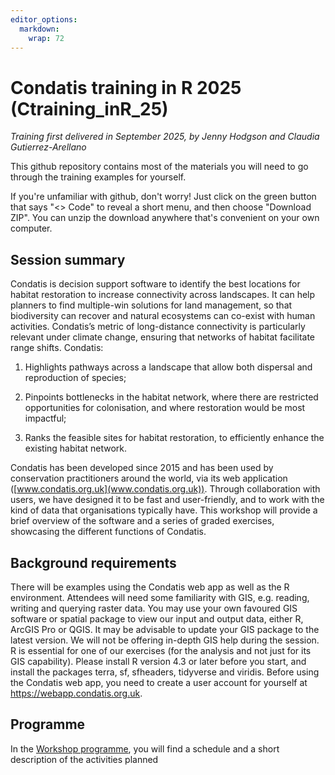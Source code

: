```yaml
---
editor_options: 
  markdown: 
    wrap: 72
---
```


# Condatis training in R 2025 (Ctraining_inR_25)

*Training first delivered in September 2025, by Jenny Hodgson and
Claudia Gutierrez-Arellano*

This github repository contains most of the materials you will need to
go through the training examples for yourself.

If you're unfamiliar with github, don't worry! Just click on the green
button that says "\<\> Code" to reveal a short menu, and then choose
"Download ZIP". You can unzip the download anywhere that's convenient on
your own computer.

## Session summary

Condatis is decision support software to identify the best locations for
habitat restoration to increase connectivity across landscapes. It can
help planners to find multiple-win solutions for land management, so
that biodiversity can recover and natural ecosystems can co-exist with
human activities. Condatis’s metric of long-distance connectivity is
particularly relevant under climate change, ensuring that networks of
habitat facilitate range shifts. Condatis:

1.  Highlights pathways across a landscape that allow both dispersal and
    reproduction of species;

2.  Pinpoints bottlenecks in the habitat network, where there are
    restricted opportunities for colonisation, and where restoration
    would be most impactful;

3.  Ranks the feasible sites for habitat restoration, to efficiently
    enhance the existing habitat network.

Condatis has been developed since 2015 and has been used by conservation
practitioners around the world, via its web application
([www.condatis.org.uk](www.condatis.org.uk)). Through collaboration with
users, we have designed it to be fast and user-friendly, and to work
with the kind of data that organisations typically have. This workshop
will provide a brief overview of the software and a series of graded
exercises, showcasing the different functions of Condatis.

## Background requirements

There will be examples using the Condatis web app as well as the R
environment. Attendees will need some familiarity with GIS, e.g.
reading, writing and querying raster data. You may use your own favoured
GIS software or spatial package to view our input and output data,
either R, ArcGIS Pro or QGIS. It may be advisable to update your GIS
package to the latest version. We will not be offering in-depth GIS help
during the session. R is essential for one of our exercises (for the
analysis and not just for its GIS capability). Please install R version
4.3 or later before you start, and install the packages terra, sf,
sfheaders, tidyverse and viridis. Before using the Condatis web app, you
need to create a user account for yourself at
<https://webapp.condatis.org.uk>.

## Programme 
In the [Workshop programme](), you will find a schedule and a short description of the activities planned 
